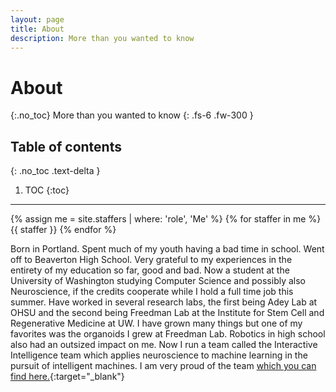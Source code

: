 ```yaml
---
layout: page
title: About
description: More than you wanted to know 
---
```


# About
{:.no_toc}
More than you wanted to know
{: .fs-6 .fw-300 }


## Table of contents
{: .no_toc .text-delta }

1. TOC
{:toc}

---

{% assign me = site.staffers | where: 'role', 'Me' %}
{% for staffer in me %}
{{ staffer }}
{% endfor %}

Born in Portland. Spent much of my youth having a bad time in school. Went off to Beaverton High School.
Very grateful to my experiences in the entirety of my education so far, good and bad.
Now a student at the University of Washington studying Computer Science and possibly also Neuroscience,
if the credits cooperate while I hold a full time job this summer. 
Have worked in several research labs, the first being Adey Lab at OHSU and the second being 
Freedman Lab at the Institute for Stem Cell and Regenerative Medicine at UW. I have grown many 
things but one of my favorites was the organoids I grew at Freedman Lab.
Robotics in high school also had an outsized impact on me. 
Now I run a team called the Interactive Intelligence team which applies neuroscience to machine learning 
in the pursuit of intelligent machines. I am very proud of the team [which you can find here.](https://interactive-intelligence.github.io){:target="_blank"}